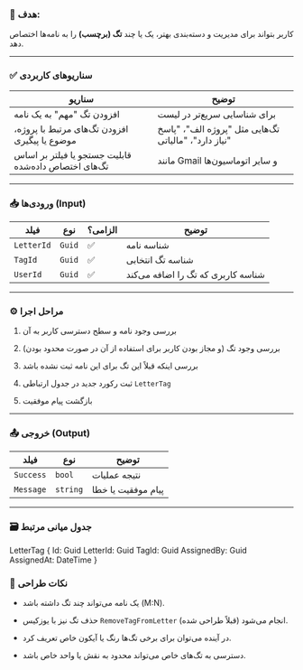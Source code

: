 
### 🎯 هدف:

کاربر بتواند برای مدیریت و دسته‌بندی بهتر، یک یا چند **تگ (برچسب)** را به نامه‌ها اختصاص دهد.

---

### ✅ سناریوهای کاربردی

|سناریو|توضیح|
|---|---|
|افزودن تگ "مهم" به یک نامه|برای شناسایی سریع‌تر در لیست|
|افزودن تگ‌های مرتبط با پروژه، موضوع یا پیگیری|تگ‌هایی مثل "پروژه الف"، "پاسخ نیاز دارد"، "مالیاتی"|
|قابلیت جستجو یا فیلتر بر اساس تگ‌های اختصاص داده‌شده|مانند Gmail و سایر اتوماسیون‌ها|

---

### 📥 ورودی‌ها (Input)

|فیلد|نوع|الزامی؟|توضیح|
|---|---|---|---|
|`LetterId`|`Guid`|✅|شناسه نامه|
|`TagId`|`Guid`|✅|شناسه تگ انتخابی|
|`UserId`|`Guid`|✅|شناسه کاربری که تگ را اضافه می‌کند|

---

### ⚙️ مراحل اجرا

1. بررسی وجود نامه و سطح دسترسی کاربر به آن
    
2. بررسی وجود تگ (و مجاز بودن کاربر برای استفاده از آن در صورت محدود بودن)
    
3. بررسی اینکه قبلاً این تگ برای این نامه ثبت نشده باشد
    
4. ثبت رکورد جدید در جدول ارتباطی `LetterTag`
    
5. بازگشت پیام موفقیت
    

---

### 📤 خروجی (Output)

|فیلد|نوع|توضیح|
|---|---|---|
|`Success`|`bool`|نتیجه عملیات|
|`Message`|`string`|پیام موفقیت یا خطا|

---

### 🗃 جدول میانی مرتبط

LetterTag {
  Id: Guid
  LetterId: Guid
  TagId: Guid
  AssignedBy: Guid
  AssignedAt: DateTime
}

### 🧩 نکات طراحی

- یک نامه می‌تواند چند تگ داشته باشد (M:N).
    
- حذف تگ نیز با یوزکیس `RemoveTagFromLetter` انجام می‌شود (قبلاً طراحی شده).
    
- در آینده می‌توان برای برخی تگ‌ها رنگ یا آیکون خاص تعریف کرد.
    
- دسترسی به تگ‌های خاص می‌تواند محدود به نقش یا واحد خاص باشد.